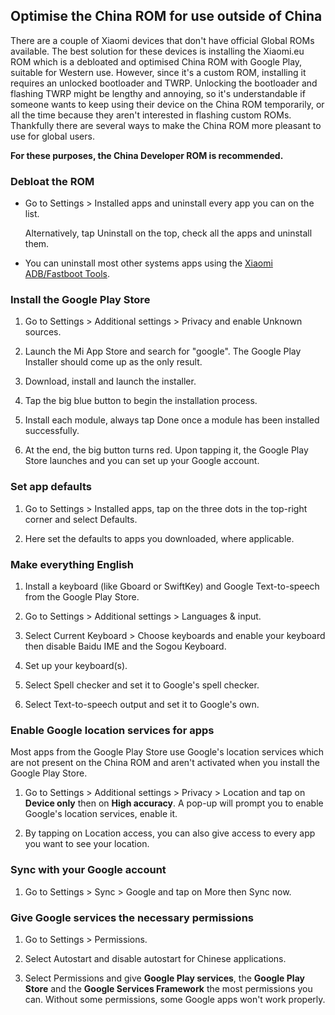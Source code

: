## Optimise the China ROM for use outside of China

There are a couple of Xiaomi devices that don't have official Global ROMs available. The best solution for these devices is installing the Xiaomi.eu ROM which is a debloated and optimised China ROM with Google Play, suitable for Western use. However, since it's a custom ROM, installing it requires an unlocked bootloader and TWRP. Unlocking the bootloader and flashing TWRP might be lengthy and annoying, so it's understandable if someone wants to keep using their device on the China ROM temporarily, or all the time because they aren't interested in flashing custom ROMs. Thankfully there are several ways to make the China ROM more pleasant to use for global users.

**For these purposes, the China Developer ROM is recommended.**

### Debloat the ROM

* Go to Settings > Installed apps and uninstall every app you can on the list.

    Alternatively, tap Uninstall on the top, check all the apps and uninstall them.

* You can uninstall most other systems apps using the [Xiaomi ADB/Fastboot Tools](systemapps.md).

### Install the Google Play Store

1. Go to Settings > Additional settings > Privacy and enable Unknown sources.

2. Launch the Mi App Store and search for "google". The Google Play Installer should come up as the only result.

3. Download, install and launch the installer.

4. Tap the big blue button to begin the installation process.

5. Install each module, always tap Done once a module has been installed successfully.

6. At the end, the big button turns red. Upon tapping it, the Google Play Store launches and you can set up your Google account.

### Set app defaults

1. Go to Settings > Installed apps, tap on the three dots in the top-right corner and select Defaults.

2. Here set the defaults to apps you downloaded, where applicable.

### Make everything English

1. Install a keyboard (like Gboard or SwiftKey) and Google Text-to-speech from the Google Play Store.

2. Go to Settings > Additional settings > Languages & input.

3. Select Current Keyboard > Choose keyboards and enable your keyboard then disable Baidu IME and the Sogou Keyboard.

4. Set up your keyboard(s).

5. Select Spell checker and set it to Google's spell checker.

6. Select Text-to-speech output and set it to Google's own.

### Enable Google location services for apps

Most apps from the Google Play Store use Google's location services which are not present on the China ROM and aren't activated when you install the Google Play Store.

1. Go to Settings > Additional settings > Privacy > Location and tap on **Device only** then on **High accuracy**. A pop-up will prompt you to enable Google's location services, enable it.

2. By tapping on Location access, you can also give access to every app you want to see your location.

### Sync with your Google account

1. Go to Settings > Sync > Google and tap on More then Sync now.

### Give Google services the necessary permissions

1. Go to Settings > Permissions.

2. Select Autostart and disable autostart for Chinese applications.

3. Select Permissions and give **Google Play services**, the **Google Play Store** and the **Google Services Framework** the most permissions you can. Without some permissions, some Google apps won't work properly.